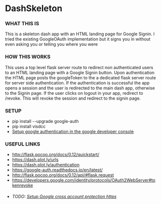 # DashSkeleton

### WHAT THIS IS
This is a skeleton dash app with an HTML landing page for Google Signin. 
I tried the existing GoogleOAuth implementation but it signs you in without even asking you or telling you where you were

### HOW THIS WORKS
This uses a top level flask server route to redirect non authenticated users to an HTML landing page with a Google Signin button.
Upon authentication the HTML page posts the googleToken to the a dedicated flask server route for server side authentication.
If the authentication is successful the app opens a session and the user is redirected to the main dash app, otherwise to the Signin page.
If the user clicks on logout in your app, redirect to /revoke. This will revoke the session and redirect to the signin page.

### SETUP
- pip install --upgrade google-auth
- pip install visdcc
- [Setup google authentication in the google developer console](https://console.developers.google.com/apis/)


### USEFUL LINKS
- http://flask.pocoo.org/docs/0.12/quickstart/
- https://dash.plot.ly/urls
- https://dash.plot.ly/authentication
- https://google-auth.readthedocs.io/en/latest/
- http://flask.pocoo.org/docs/0.12/api/#flask.request
- https://developers.google.com/identity/protocols/OAuth2WebServer#tokenrevoke
- ###### TODO: [Setup Google cross account protection https](//developers.google.com/identity/risc) 